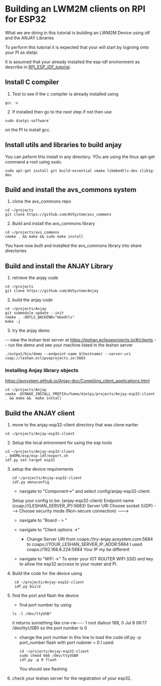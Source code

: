 # Building an LWM2M clients on RPI for ESP32


What we are doing in this tutorial is building an LWM2M Device using idf and the ANJAY Libraries

To perform this tutorial it is expected that your will start by logining onto your PI as dietpi.

It is assumed that your already installed the esp-idf environment as describe in [RPI_ESP_IDF_tutorial](../RPI_ESP_IDF_tutorial).

## Install C compiler ##

1.  Test to see if the c compiler is already installed  using 

```
gcc -v
```

2. If installed then go to the next step if not then use 

```
sudo dietpi-software`
```
on the PI to install gcc.

## Install utils and libraries to build anjay ###

You can peform this install in any directory.  YOu are using the linux apt-get command a root using sudo.

``` 
sudo apt-get install git build-essential cmake libmbedtls-dev zlib1g-dev
```

## Build and install the avs_commons system ##


1. clone the avs_commons repo
```
cd ~/projects
git clone https://github.com/AVSystem/avs_commons
```
2. Build and install the avs_commons library
```
cd ~/projects/avs_commons
cmake . && make && sudo make install
```

You have now built and installed the avs_commons library into share directories

## Build and install the ANJAY Library ##

1. retrieve the anjay code
```
cd ~/projects
git clone https://github.com/AVSystem/Anjay
```
2. build the anjay code
```
cd ~/projects/Anjay
git submodule update --init
cmake . -DDTLS_BACKEND="mbedtls"
make -j
```
3. try the anjay demo

-- view the leshan test server at https://leshan.eclipseprojects.io/#/clients
-- run the demo and see your machine listed in the leshsn server
```
./output/bin/demo --endpoint-name $(hostname) --server-uri coap://leshan.eclipseprojects.io:5683
```


### Installing Anjay library objects
https://avsystem.github.io/Anjay-doc/Compiling_client_applications.html
```
cd ~/projects/Anjay
cmake -DCMAKE_INSTALL_PREFIX=/home/dietpi/projects/Anjay-esp32-client . && make &&  make install
```

## Build the ANJAY client ##

1. move to the anjay-esp32-client directory that was clone earlier
```
cd ~/projects/Anjay-esp32-client
```

2. Setup the local enironment for using the esp tools
```
cd ~/projects/Anjay-esp32-client
. $HOME/esp/esp-idf/export.sh
idf.py set-target esp32 
```
3. setup the device requirements
     ```
     cd ~/projects/Anjay-esp32-client
     idf.py menuconfig
     ```
     - navigate to "Component->" and select config/anjay-esp32-client:

     Setup your config to be:
     (anjay-esp32-client) Endpoint name
     (coap://{LESHAN_SERVER_IP}:5683) Server URI
     Choose socket (UDP)  --->
     Choose security mode (Non-secure connection)  --->


     - navigate to "Board - > "

     -  navigate to "Client options ->"
          - Change Server URI from coaps://try-anjay.avsystem.com:5684 to  coaps://YOUR_LESHAN_SERVER_IP_ADDR:5684
	    I used coaps://192.168.8.224:5684
	    Your IP my be different
	    
     -  navigate to "WiFi ->"
         To enter your IOT ROUTER WIFI SSID and key to allow the esp32 acccess to your router and PI.
	 
4. Build the code for the device using
    
    ```
     cd ~/projects/Anjay-esp32-client
     idf.py build
     ```

5. find the port and flash the device

   - find port number by using
   ```
   ls -l /dev/ttyUSB*
   ```
   it returns something like
   crw-rw---- 1 root dialout 188, 0 Jul  8 06:17 /dev/ttyUSB0
   so the port number is 0

   - change the port number in this line to load the code
    idf.py -p  port_number flash
    with port nubmer = 0 I used:
     ```
     cd ~/projects/Anjay-esp32-client
     sudo chmod 666 /dev/ttyUSB0
     idf.py -p 0 flash
     ```
     You should see flashing

  6. check your leshan server for the registration of your esp32.


